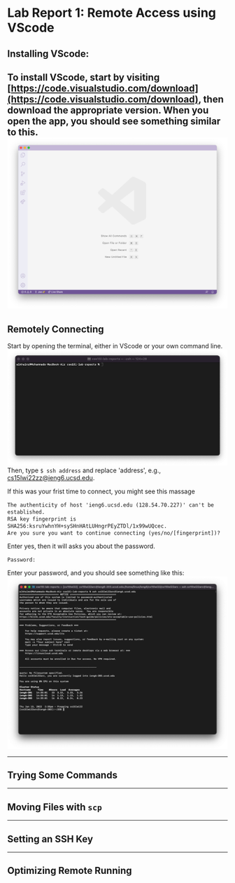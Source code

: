 # Lab Report 1:  Remote Access using VScode

## Installing VScode:

To install VScode, start by visiting [https://code.visualstudio.com/download](https://code.visualstudio.com/download), then download the appropriate version. When you open the app, you should see something similar to this.
![image](vscode.png)
---
## Remotely Connecting
Start by opening the terminal, either in VScode or your own command line. 
![command line](commandLine.png) 
Then, type `$ ssh address` and replace 'address', e.g., cs15lwi22zz@ieng6.ucsd.edu.

If this was your frist time to connect, you might see this massage 
```
The authenticity of host 'ieng6.ucsd.edu (128.54.70.227)' can't be established.
RSA key fingerprint is SHA256:ksruYwhnYH+sySHnHAtLUHngrPEyZTDl/1x99wUQcec.
Are you sure you want to continue connecting (yes/no/[fingerprint])?
```
Enter yes, then it will asks you about the password.
```
Password: 
```
Enter your password, and you should see something like this:
![ssh1](ssh1.png) 

---
## Trying Some Commands
---
## Moving Files with `scp`
---
## Setting an SSH Key
---
## Optimizing Remote Running
